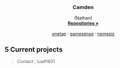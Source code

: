 <br />
<p align="center">
  <!--<a href="https://github.com/othneildrew/Best-README-Template">
    <img src="images/logo.png" alt="Logo" width="80" height="80">
  </a>-->

  <h3 align="center">Camden</h3>

  <p align="center">
    (Nathan)
    <br />
    <a href="https://github.com/luaexec?tab=repositories"><strong>Repositories »</strong></a>
    <br />
    <br />
    <a href="https://www.onetap.com/members/camdenhvh.112782/">onetap</a>
    ·
    <a href="https://gamesense.pub/forums/profile.php?id=11454">gamesense</a>
    ·
    <a href="https://nemesis.technology/index.php?members/camden.1370/">nemesis</a>
  </p>
</p>


## 5 Current projects

> Contact : lua#1601

